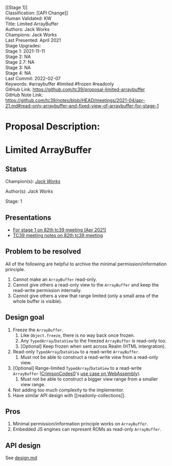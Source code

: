 [[Stage 1]]<br>Classification: [[API Change]]<br>Human Validated: KW<br>Title: Limited ArrayBuffer<br>Authors: Jack Works<br>Champions: Jack Works<br>Last Presented: April 2021<br>Stage Upgrades: <br>Stage 1: 2021-11-11  
Stage 2: NA  
Stage 2.7: NA  
Stage 3: NA  
Stage 4: NA<br>Last Commit: 2022-02-07<br>Keywords: #arraybuffer #limited #frozen #readonly<br>GitHub Link: https://github.com/tc39/proposal-limited-arraybuffer <br>GitHub Note Link: https://github.com/tc39/notes/blob/HEAD/meetings/2021-04/apr-21.md#read-only-arraybuffer-and-fixed-view-of-arraybuffer-for-stage-1
# Proposal Description:
# Limited ArrayBuffer

## Status

Champion(s): *[Jack Works](https://github.com/Jack-Works)*

Author(s): *Jack Works*

Stage: 1

## Presentations

- [For stage 1 on 82th tc39 meeting (Apr 2021)](https://docs.google.com/presentation/d/1TGLvflOG63C5iHush597ffKTenoYowc3MivQEhAM20w/edit?usp=sharing)
- [TC39 meeting notes on 82th tc39 meeting](https://github.com/tc39/notes/blob/master/meetings/2021-04/apr-21.md#read-only-arraybuffer-and-fixed-view-of-arraybuffer-for-stage-1)

## Problem to be resolved

All of the following are helpful to archive the minimal permission/information principle.

1. Cannot make an `ArrayBuffer` read-only.
2. Cannot give others a read-only view to the `ArrayBuffer` and keep the read-write permission internally.
3. Cannot give others a view that range limited (only a small area of the whole buffer is visible).

## Design goal

1. Freeze the `ArrayBuffer`.
    1. Like `Object.freeze`, there is no way back once frozen.
    2. Any `TypedArray`/`DataView` to the freezed `ArrayBuffer` is read-only too.
    3. [Optional] Keep frozen when sent across Realm (HTML intergration).
2. Read-only `TypedArray`/`DataView` to a read-write `ArrayBuffer`.
    1. Must not be able to construct a read-write view from a read-only view.
3. [Optional] Range-limited `TypedArray`/`DataView` to a read-write `ArrayBuffer` ([CrimsonCodes0](https://github.com/CrimsonCodes0)'s [use case on WebAssembly](https://github.com/tc39/proposal-limited-arraybuffer/issues/11)).
    1. Must not be able to construct a bigger view range from a smaller view range.
4. Not adding too much complexity to the implementor.
5. Have similar API design with [[readonly-collections]].

## Pros

1. Minimal permission/information principle works on `ArrayBuffer`.
2. Embedded JS engines can represent ROMs as read-only `ArrayBuffer`.

## API design

See [design.md](./design.md)
<br>
